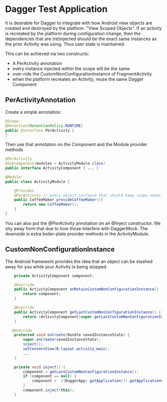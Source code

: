 # Dagger Test Application

It is desirable for Dagger to integrate with how Android view objects are created and destroyed by the platform.
"View Scoped Objects". If an activity is recreated by the platform during configuration change, then the dependencies that are
(re)injected should be the exact same instances as the prior Activity was using. Thus user state is maintained.

This can be achieved via two constructs:

- A PerActivity annotation
 - every instance injected within the scope will be the same
- over-ride the CustomNonConfigurationInstance of FragmentActivity
 - when the platform recreates an Activity, reuse the same Dagger Component

## PerActivityAnnotation
Create a simple annotation:
```java
@Scope
@Retention(RetentionPolicy.RUNTIME)
public @interface PerActivity {
}
```

Then use that annotation on the Component and the Module provider methods
```java
@PerActivity
@Subcomponent(modules = ActivityModule.class)
public interface ActivityComponent { ... }
```
```java
@Module
public class ActivityModule {

    @Provides
    @PerActivity // every object instance that should keep scope needs this annotation
    public CoffeeMaker provideCoffeeMaker(){
        return new CoffeeMaker();
    }
}
```
You can also put the *@PerActivity* annotation on an @Inject constructor. We shy away from that due to how those interfere with DaggerMock.
The downside is extra boiler-plate provider methods in the ActivityModule.

## CustomNonConfigurationInstance

The Android framework provides the idea that an object can be stashed away for you while your Activity is being stopped.

```java
    private ActivityComponent component;

    @Override
    public ActivityComponent onRetainCustomNonConfigurationInstance() {
        return component;
    }

    @Override
    public ActivityComponent getLastCustomNonConfigurationInstance() {
        return (ActivityComponent)super.getLastCustomNonConfigurationInstance();
    }

   @Override
    protected void onCreate(Bundle savedInstanceState) {
        super.onCreate(savedInstanceState);
        inject();
        setContentView(R.layout.activity_main);
        ...
    }

    private void inject() {
        component = getLastCustomNonConfigurationInstance();
        if (component == null) {
            component =  ((DaggerApp) getApplication()).getApplicationComponent().plus(new ActivityModule());
        }
        component.inject(this);
    }
```